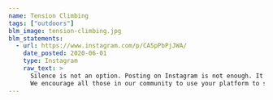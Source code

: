 ```yaml
---
name: Tension Climbing
tags: ["outdoors"]
blm_image: tension-climbing.jpg
blm_statements:
  - url: https://www.instagram.com/p/CA5pPbPjJWA/
    date_posted: 2020-06-01
    type: Instagram
    raw_text: >
      Silence is not an option. Posting on Instagram is not enough. It’s important to understand that this is coming 400yrs too late. Our country is and has been denying basic human rights to Black, Indigenous, and People of Color (BIPOC), and we must stand in solidarity against White Supremacy, Systemic Racism, and Police Brutality. We’re committed to protesting, voting, donating, listening to and elevating BIPOC voices, and creating short-term and long-term goals within our company to make sure we’re doing what we can to support the changes needed in our country and our industry. Please reach out to us directly if you see areas where we can improve.
      We encourage all those in our community to use your platform to show support, but make sure you’re continuing the conversation in real life and turning that into real action. People's lives are not a trend.
---
```

